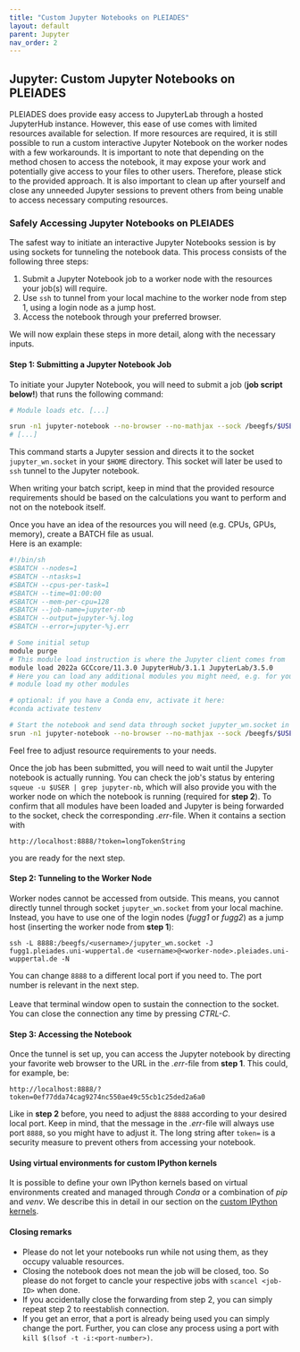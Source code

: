 ```yaml
---
title: "Custom Jupyter Notebooks on PLEIADES"
layout: default
parent: Jupyter
nav_order: 2
---
```


## Jupyter: Custom Jupyter Notebooks on PLEIADES
PLEIADES does provide easy access to JupyterLab through a hosted JupyterHub instance. However, this ease of use comes with limited resources available for selection. If more resources are required, it is still possible to run a custom interactive Jupyter Notebook on the worker nodes with a few workarounds. It is important to note that depending on the method chosen to access the notebook, it may expose your work and potentially give access to your files to other users. Therefore, please stick to the provided approach. It is also important to clean up after yourself and close any unneeded Jupyter sessions to prevent others from being unable to access necessary computing resources.

### Safely Accessing Jupyter Notebooks on PLEIADES
The safest way to initiate an interactive Jupyter Notebooks session is by using sockets for tunneling the notebook data.  This process consists of the following three steps:

1. Submit a Jupyter Notebook job to a worker node with the resources your job(s) will require.
2. Use `ssh` to tunnel from your local machine to the worker node from step 1, using a login node as a jump host.
3. Access the notebook through your preferred browser.

We will now explain these steps in more detail, along with the necessary inputs.

#### Step 1: Submitting a Jupyter Notebook Job
To initiate your Jupyter Notebook, you will need to submit a job (**job script below!**) that runs the following command:

```bash
# Module loads etc. [...]

srun -n1 jupyter-notebook --no-browser --no-mathjax --sock /beegfs/$USER/jupyter_wn.socket
# [...]
```

This command starts a Jupyter session and directs it to the socket `jupyter_wn.socket` in your `$HOME` directory. This socket will later be used to `ssh` tunnel to the Jupyter notebook.  
  
When writing your batch script, keep in mind that the provided resource requirements should be based on the calculations you want to perform and not on the notebook itself.  
  
Once you have an idea of the resources you will need (e.g. CPUs, GPUs, memory), create a BATCH file as usual.  
Here is an example:

```bash
#!/bin/sh
#SBATCH --nodes=1
#SBATCH --ntasks=1
#SBATCH --cpus-per-task=1
#SBATCH --time=01:00:00
#SBATCH --mem-per-cpu=128
#SBATCH --job-name=jupyter-nb
#SBATCH --output=jupyter-%j.log
#SBATCH --error=jupyter-%j.err

# Some initial setup
module purge
# This module load instruction is where the Jupyter client comes from
module load 2022a GCCcore/11.3.0 JupyterHub/3.1.1 JupyterLab/3.5.0
# Here you can load any additional modules you might need, e.g. for your simulations or for running R notebooks
# module load my other modules

# optional: if you have a Conda env, activate it here:
#conda activate testenv

# Start the notebook and send data through socket jupyter_wn.socket in $HOME
srun -n1 jupyter-notebook --no-browser --no-mathjax --sock /beegfs/$USER/jupyter_wn.socket
```
    
Feel free to adjust resource requirements to your needs. 

Once the job has been submitted, you will need to wait until the Jupyter notebook is actually running. You can check the job's status by entering `squeue -u $USER | grep jupyter-nb`, which will also provide you with the worker node on which the notebook is running (required for **step 2**). To confirm that all modules have been loaded and Jupyter is being forwarded to the socket, check the corresponding *.err*-file. When it contains a section with  
```
http://localhost:8888/?token=longTokenString
```
you are ready for the next step.


#### Step 2: Tunneling to the Worker Node
Worker nodes cannot be accessed from outside. This means, you cannot directly tunnel through socket `jupyter_wn.socket` from your local machine. Instead, you have to use one of the login nodes (*fugg1* or *fugg2*) as a jump host (inserting the worker node from **step 1**):

```
ssh -L 8888:/beegfs/<username>/jupyter_wn.socket -J fugg1.pleiades.uni-wuppertal.de <username>@<worker-node>.pleiades.uni-wuppertal.de -N
```

You can change `8888` to a different local port if you need to. The port number is relevant in the next step. \
\
Leave that terminal window open to sustain the connection to the socket. You can close the connection any time by pressing *CTRL-C*.


#### Step 3: Accessing the Notebook
Once the tunnel is set up, you can access the Jupyter notebook by directing your favorite web browser to the URL in the *.err*-file from **step 1**. This could, for example, be:

```
http://localhost:8888/?token=0ef77dda74cag9274nc550ae49c55cb1c25ded2a6a0
```
    
Like in **step 2** before, you need to adjust the `8888` according to your desired local port. Keep in mind, that the message in the *.err*-file will always use port `8888`, so you might have to adjust it. The long string after `token=` is a security measure to prevent others from accessing your notebook.

#### Using virtual environments for custom IPython kernels

It is possible to define your own IPython kernels based on virtual environments created and managed through *Conda* or a combination of *pip* and *venv*. We describe this in detail in our section on the [custom IPython kernels](jupyter-kernels).

#### Closing remarks
* Please do not let your notebooks run while not using them, as they occupy valuable resources.
* Closing the notebook does not mean the job will be closed, too. So please do not forget to cancle your respective jobs with `scancel <job-ID>` when done.
* If you accidentally close the forwarding from step 2, you can simply repeat step 2 to reestablish connection.
* If you get an error, that a port is already being used you can simply change the port. Further, you can close any process using a port with `kill $(lsof -t -i:<port-number>)`. 

